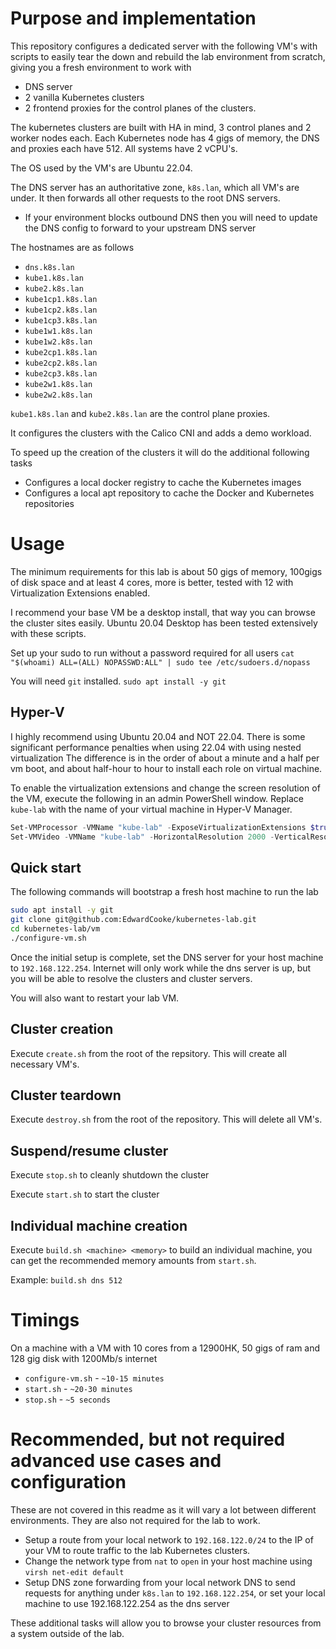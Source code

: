 # Purpose and implementation
This repository configures a dedicated server with the following VM's with scripts to easily tear the down and rebuild the lab environment from scratch, giving you a fresh environment to work with

* DNS server
* 2 vanilla Kubernetes clusters
* 2 frontend proxies for the control planes of the clusters.

The kubernetes clusters are built with HA in mind, 3 control planes and 2 worker nodes each. Each Kubernetes node has 4 gigs of memory, the DNS and proxies each have 512. All systems have 2 vCPU's.

The OS used by the VM's are Ubuntu 22.04.

The DNS server has an authoritative zone, `k8s.lan`, which all VM's are under. It then forwards all other requests to the root DNS servers.
* If your environment blocks outbound DNS then you will need to update the DNS config to forward to your upstream DNS server

The hostnames are as follows
* `dns.k8s.lan`
* `kube1.k8s.lan`
* `kube2.k8s.lan`
* `kube1cp1.k8s.lan`
* `kube1cp2.k8s.lan`
* `kube1cp3.k8s.lan`
* `kube1w1.k8s.lan`
* `kube1w2.k8s.lan`
* `kube2cp1.k8s.lan`
* `kube2cp2.k8s.lan`
* `kube2cp3.k8s.lan`
* `kube2w1.k8s.lan`
* `kube2w2.k8s.lan`

`kube1.k8s.lan` and `kube2.k8s.lan` are the control plane proxies.

It configures the clusters with the Calico CNI and adds a demo workload.

To speed up the creation of the clusters it will do the additional following tasks
* Configures a local docker registry to cache the Kubernetes images
* Configures a local apt repository to cache the Docker and Kubernetes repositories

# Usage
The minimum requirements for this lab is about 50 gigs of memory, 100gigs of disk space and at least 4 cores, more is better, tested with 12 with Virtualization Extensions enabled.

I recommend your base VM be a desktop install, that way you can browse the cluster sites easily. Ubuntu 20.04 Desktop has been tested extensively with these scripts.

Set up your sudo to run without a password required for all users `cat "$(whoami) ALL=(ALL) NOPASSWD:ALL" | sudo tee /etc/sudoers.d/nopass`

You will need `git` installed. `sudo apt install -y git`

## Hyper-V

I highly recommend using Ubuntu 20.04 and NOT 22.04. There is some significant performance penalties when using 22.04 with using nested virtualization The difference is in the order of about a minute and a half per vm boot, and about half-hour to hour to install each role on virtual machine.

To enable the virtualization extensions and change the screen resolution of the VM, execute the following in an admin PowerShell window. Replace `kube-lab` with the name of your virtual machine in Hyper-V Manager.

```powershell
Set-VMProcessor -VMName "kube-lab" -ExposeVirtualizationExtensions $true
Set-VMVideo -VMName "kube-lab" -HorizontalResolution 2000 -VerticalResolution 1500 -ResolutionType Single
```

## Quick start
The following commands will bootstrap a fresh host machine to run the lab

```bash
sudo apt install -y git
git clone git@github.com:EdwardCooke/kubernetes-lab.git
cd kubernetes-lab/vm
./configure-vm.sh
```

Once the initial setup is complete, set the DNS server for your host machine to `192.168.122.254`. Internet will only work while the dns server is up, but you will be able to resolve the clusters and cluster servers.

You will also want to restart your lab VM.

## Cluster creation
Execute `create.sh` from the root of the repsitory. This will create all necessary VM's.

## Cluster teardown
Execute `destroy.sh` from the root of the repository. This will delete all VM's.

## Suspend/resume cluster
Execute `stop.sh` to cleanly shutdown the cluster

Execute `start.sh` to start the cluster

## Individual machine creation
Execute `build.sh <machine> <memory>` to build an individual machine, you can get the recommended memory amounts from `start.sh`.

Example: `build.sh dns 512`

# Timings
On a machine with a VM with 10 cores from a 12900HK, 50 gigs of ram and 128 gig disk with 1200Mb/s internet
* `configure-vm.sh` - `~10-15 minutes`
* `start.sh` - `~20-30 minutes`
* `stop.sh` - `~5 seconds`

# Recommended, but not required advanced use cases and configuration
These are not covered in this readme as it will vary a lot between different environments. They are also not required for the lab to work.

* Setup a route from your local network to `192.168.122.0/24` to the IP of your VM to route traffic to the lab Kubernetes clusters.
* Change the network type from `nat` to `open` in your host machine using `virsh net-edit default`
* Setup DNS zone forwarding from your local network DNS to send requests for anything under `k8s.lan` to `192.168.122.254`, or set your local machine to use 192.168.122.254 as the dns server

These additional tasks will allow you to browse your cluster resources from a system outside of the lab.

